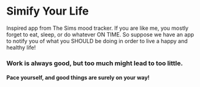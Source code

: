# Simify Your Life
Inspired app from The Sims mood tracker. If you are like me, you mostly forget to eat, sleep, or do whatever ON TIME. So suppose we have an app to notify you of what you SHOULD be doing in order to live a happy and healthy life!

### Work is always good, but too much might lead to too little.
#### Pace yourself, and good things are surely on your way!
